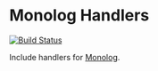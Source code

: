 # Monolog Handlers

[![Build Status](https://travis-ci.org/104corp/php-monolog-handler.svg?branch=master)](https://travis-ci.org/104corp/php-monolog-handler)

Include handlers for [Monolog].

[Monolog]: https://github.com/Seldaek/monolog
